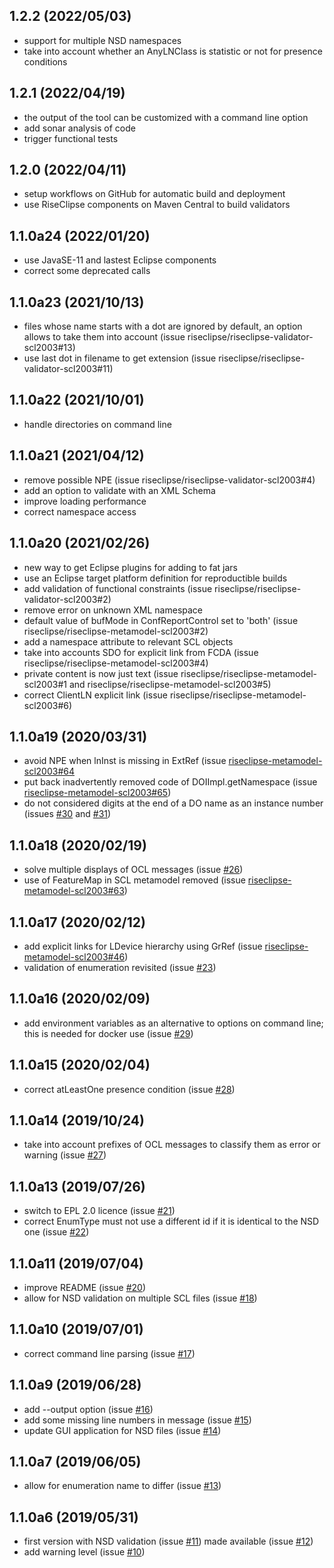 
## 1.2.2 (2022/05/03)
- support for multiple NSD namespaces
- take into account whether an AnyLNClass is statistic or not for presence conditions

## 1.2.1 (2022/04/19)
- the output of the tool can be customized with a command line option
- add sonar analysis of code
- trigger functional tests

## 1.2.0 (2022/04/11)
- setup workflows on GitHub for automatic build and deployment
- use RiseClipse components on Maven Central to build validators

## 1.1.0a24 (2022/01/20)
- use JavaSE-11 and lastest Eclipse components
- correct some deprecated calls

## 1.1.0a23 (2021/10/13)
- files whose name starts with a dot are ignored by default, an option allows to take them into account (issue riseclipse/riseclipse-validator-scl2003#13)
- use last dot in filename to get extension (issue riseclipse/riseclipse-validator-scl2003#11)

## 1.1.0a22 (2021/10/01)
- handle directories on command line

## 1.1.0a21 (2021/04/12)
- remove possible NPE (issue riseclipse/riseclipse-validator-scl2003#4)
- add an option to validate with an XML Schema
- improve loading performance
- correct namespace access

## 1.1.0a20 (2021/02/26)
- new way to get Eclipse plugins for adding to fat jars
- use an Eclipse target platform definition for reproductible builds
- add validation of functional constraints (issue riseclipse/riseclipse-validator-scl2003#2)
- remove error on unknown XML namespace
- default value of bufMode in ConfReportControl set to 'both' (issue riseclipse/riseclipse-metamodel-scl2003#2)
- add a namespace attribute to relevant SCL objects
- take into accounts SDO for explicit link from FCDA (issue riseclipse/riseclipse-metamodel-scl2003#4)
- private content is now just text (issue riseclipse/riseclipse-metamodel-scl2003#1 and riseclipse/riseclipse-metamodel-scl2003#5)
- correct ClientLN explicit link (issue riseclipse/riseclipse-metamodel-scl2003#6)

## 1.1.0a19 (2020/03/31)
- avoid NPE when lnInst is missing in ExtRef (issue [riseclipse-metamodel-scl2003#64](https://gitlab-research.centralesupelec.fr/RiseClipseGroup/riseclipse-metamodel-scl2003/-/issues/64)
- put back inadvertently removed code of DOIImpl.getNamespace (issue [riseclipse-metamodel-scl2003#65](https://gitlab-research.centralesupelec.fr/RiseClipseGroup/riseclipse-metamodel-scl2003/-/issues/65))
- do not considered digits at the end of a DO name as an instance number (issues [#30](https://gitlab-research.centralesupelec.fr/RiseClipseGroup/riseclipse-validator-scl2003/-/issues/30) and [#31](https://gitlab-research.centralesupelec.fr/RiseClipseGroup/riseclipse-validator-scl2003/-/issues/31))

## 1.1.0a18 (2020/02/19)
- solve multiple displays of OCL messages (issue [#26](https://gitlab-research.centralesupelec.fr/RiseClipseGroup/riseclipse-validator-scl2003/-/issues/26))
- use of FeatureMap in SCL metamodel removed (issue [riseclipse-metamodel-scl2003#63](https://gitlab-research.centralesupelec.fr/RiseClipseGroup/riseclipse-metamodel-scl2003/-/issues/63))

## 1.1.0a17 (2020/02/12)
- add explicit links for LDevice hierarchy using GrRef (issue [riseclipse-metamodel-scl2003#46](https://gitlab-research.centralesupelec.fr/RiseClipseGroup/riseclipse-metamodel-scl2003/-/issues/46))
- validation of enumeration revisited (issue [#23](https://gitlab-research.centralesupelec.fr/RiseClipseGroup/riseclipse-validator-scl2003/-/issues/23))


## 1.1.0a16 (2020/02/09)
- add environment variables as an alternative to options on command line; this is needed for docker use (issue [#29](https://gitlab-research.centralesupelec.fr/RiseClipseGroup/riseclipse-validator-scl2003/-/issues/29))

## 1.1.0a15 (2020/02/04)
- correct atLeastOne presence condition (issue [#28](https://gitlab-research.centralesupelec.fr/RiseClipseGroup/riseclipse-validator-scl2003/-/issues/28))

## 1.1.0a14 (2019/10/24)
- take into account prefixes of OCL messages to classify them as error or warning (issue [#27](https://gitlab-research.centralesupelec.fr/RiseClipseGroup/riseclipse-validator-scl2003/-/issues/27))

## 1.1.0a13 (2019/07/26)
- switch to EPL 2.0 licence (issue [#21](https://gitlab-research.centralesupelec.fr/RiseClipseGroup/riseclipse-validator-scl2003/-/issues/21))
- correct EnumType must not use a different id if it is identical to the NSD one (issue [#22](https://gitlab-research.centralesupelec.fr/RiseClipseGroup/riseclipse-validator-scl2003/-/issues/22))

## 1.1.0a11 (2019/07/04)
- improve README (issue [#20](https://gitlab-research.centralesupelec.fr/RiseClipseGroup/riseclipse-validator-scl2003/-/issues/20))
- allow for NSD validation on multiple SCL files (issue [#18](https://gitlab-research.centralesupelec.fr/RiseClipseGroup/riseclipse-validator-scl2003/-/issues/18))

## 1.1.0a10 (2019/07/01)
- correct command line parsing (issue [#17](https://gitlab-research.centralesupelec.fr/RiseClipseGroup/riseclipse-validator-scl2003/-/issues/17))

## 1.1.0a9 (2019/06/28)
- add --output option (issue [#16](https://gitlab-research.centralesupelec.fr/RiseClipseGroup/riseclipse-validator-scl2003/-/issues/16))
- add some missing line numbers in message  (issue [#15](https://gitlab-research.centralesupelec.fr/RiseClipseGroup/riseclipse-validator-scl2003/-/issues/15))
- update GUI application for NSD files (issue [#14](https://gitlab-research.centralesupelec.fr/RiseClipseGroup/riseclipse-validator-scl2003/-/issues/14))

## 1.1.0a7 (2019/06/05)
- allow for enumeration name to differ (issue [#13](https://gitlab-research.centralesupelec.fr/RiseClipseGroup/riseclipse-validator-scl2003/-/issues/13))


## 1.1.0a6 (2019/05/31)
- first version with NSD validation (issue [#11](https://gitlab-research.centralesupelec.fr/RiseClipseGroup/riseclipse-validator-scl2003/-/issues/11)) made available (issue [#12](https://gitlab-research.centralesupelec.fr/RiseClipseGroup/riseclipse-validator-scl2003/-/issues/12))
- add warning level (issue [#10](https://gitlab-research.centralesupelec.fr/RiseClipseGroup/riseclipse-validator-scl2003/-/issues/10))
